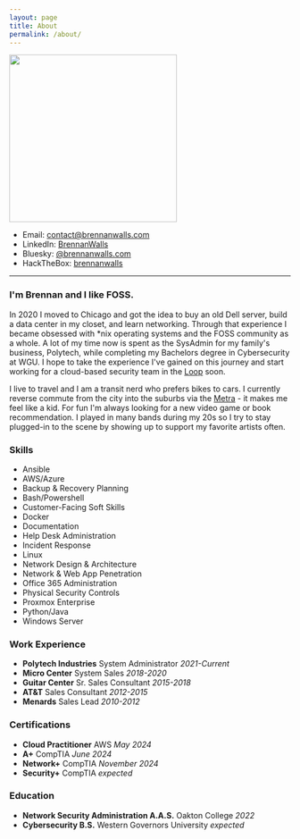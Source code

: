 ```yaml
---
layout: page
title: About
permalink: /about/
---
```


<img src="../assets/images/author.jpg" height="300px">

- Email: [contact@brennanwalls.com](mailto:contact@brennanwalls.com)
- LinkedIn: <a href="https://linkedin.com/in/brennanwalls" target="_blank">BrennanWalls</a>
- Bluesky: <a href="https://bsky.app/profile/brennanwalls.com" target="_blank">@brennanwalls.com</a>
- HackTheBox: <a href="https://app.hackthebox.com/users/931380" target="_blank">brennanwalls</a>

---

### I'm Brennan and I like FOSS.
In 2020 I moved to Chicago and got the idea to buy an old Dell server, build a data center in my closet, and learn networking. Through that experience I became obsessed with &#42;nix operating systems and the FOSS community as a whole. A lot of my time now is spent as the SysAdmin for my family's business, Polytech, while completing my Bachelors degree in Cybersecurity at WGU. I hope to take the experience I've gained on this journey and start working for a cloud-based security team in the <a href="https://en.wikipedia.org/wiki/Chicago_Loop" target="_blank">Loop</a> soon.

I live to travel and I am a transit nerd who prefers bikes to cars. I currently reverse commute from the city into the suburbs via the <a href="https://en.wikipedia.org/wiki/Metra" target="_blank">Metra</a> - it makes me feel like a kid. For fun I'm always looking for a new video game or book recommendation. I played in many bands during my 20s so I try to stay plugged-in to the scene by showing up to support my favorite artists often.

### Skills
- Ansible
- AWS/Azure
- Backup & Recovery Planning
- Bash/Powershell
- Customer-Facing Soft Skills
- Docker
- Documentation
- Help Desk Administration
- Incident Response
- Linux
- Network Design & Architecture
- Network & Web App Penetration
- Office 365 Administration
- Physical Security Controls
- Proxmox Enterprise
- Python/Java
- Windows Server

### Work Experience
- **Polytech Industries** System Administrator *2021-Current*
- **Micro Center** System Sales *2018-2020*
- **Guitar Center** Sr. Sales Consultant *2015-2018*
- **AT&T** Sales Consultant *2012-2015*
- **Menards** Sales Lead *2010-2012*

### Certifications
- **Cloud Practitioner** AWS *May 2024*
- **A+** CompTIA *June 2024*
- **Network+** CompTIA *November 2024*
- **Security+** CompTIA *expected*

### Education
- **Network Security Administration A.A.S.** Oakton College *2022*
- **Cybersecurity B.S.** Western Governors University *expected*


